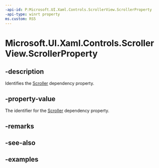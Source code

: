 ```yaml
---
-api-id: P:Microsoft.UI.Xaml.Controls.ScrollerView.ScrollerProperty
-api-type: winrt property
ms.custom: RS5
---
```


<!-- Property syntax.
public DependencyProperty ScrollerProperty { get; }
-->

# Microsoft.UI.Xaml.Controls.ScrollerView.ScrollerProperty

## -description

Identifies the [Scroller](scrollerview_scroller.md) dependency property.

## -property-value

The identifier for the [Scroller](scrollerview_scroller.md) dependency property.

## -remarks

## -see-also

## -examples

